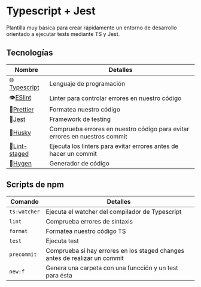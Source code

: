 # Typescript + Jest

Plantilla muy básica para crear rápidamente un entorno de desarrollo orientado a ejecutar tests mediante TS y Jest.

## Tecnologías

| Nombre                                                 | Detalles                                                                   |
| ------------------------------------------------------ | -------------------------------------------------------------------------- |
| 🌐[Typescript](https://www.typescriptlang.org/)        | Lenguaje de programación                                                   |
| 👁️[ESlint](https://eslint.org/)                        | Linter para controlar errores en nuestro código                            |
| 🦋[Prettier](https://prettier.io/)                     | Formatea nuestro código                                                    |
| 🧪[Jest](https://jestjs.io/)                           | Framework de testing                                                       |
| 🐺[Husky](https://www.npmjs.com/package/husky)         | Comprueba errores en nuestro código para evitar errores en nuestros commit |
| 🚫[Lint-staged](https://github.com/okonet/lint-staged) | Ejecuta los linters para evitar errores antes de hacer un commit           |
| 🧾[Hygen](https://www.hygen.io/)                       | Generador de código                                                        |

## Scripts de npm

| Comando      | Detalles                                                                   |
| ------------ | -------------------------------------------------------------------------- |
| `ts:watcher` | Ejecuta el watcher del compilador de Typescript                            |
| `lint`       | Comprueba errores de sintaxis                                              |
| `format`     | Formatea nuestro código TS                                                 |
| `test`       | Ejecuta test                                                               |
| `precommit`  | Comprueba si hay errores en los staged changes antes de realizar un commit |
| `new:f`      | Genera una carpeta con una funcción y un test para ésta                    |
